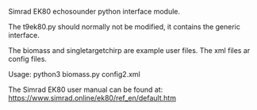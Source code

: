 Simrad EK80 echosounder python interface module. 

The t9ek80.py should normally not be modified, it contains the generic interface. 

The biomass and singletargetchirp are example user files. 
The xml files ar config files. 

Usage: python3 biomass.py config2.xml 

The Simrad EK80 user manual can be found at: 
https://www.simrad.online/ek80/ref_en/default.htm
